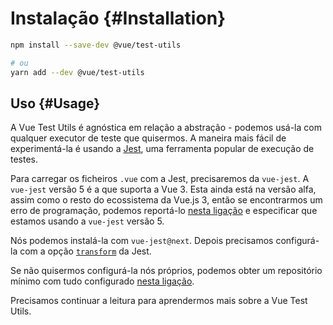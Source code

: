 # Instalação {#Installation}

```bash
npm install --save-dev @vue/test-utils

# ou
yarn add --dev @vue/test-utils
```

## Uso {#Usage}

A Vue Test Utils é agnóstica em relação a abstração - podemos usá-la com qualquer executor de teste que quisermos. A maneira mais fácil de experimentá-la é usando a [Jest](https://jestjs.io/), uma ferramenta popular de execução de testes.

Para carregar os ficheiros `.vue` com a Jest, precisaremos da `vue-jest`. A `vue-jest` versão 5 é a que suporta a Vue 3. Esta ainda está na versão alfa, assim como o resto do ecossistema da Vue.js 3, então se encontrarmos um erro de programação, podemos reportá-lo [nesta ligação](https://github.com/vuejs/vue-jest/) e especificar que estamos usando a `vue-jest` versão 5.

Nós podemos instalá-la com `vue-jest@next`. Depois precisamos configurá-la com a opção [`transform`](https://jestjs.io/docs/en/configuration#transform-objectstring-pathtotransformer--pathtotransformer-object) da Jest.

Se não quisermos configurá-la nós próprios, podemos obter um repositório mínimo com tudo configurado [nesta ligação](https://github.com/lmiller1990/vtu-next-demo).

Precisamos continuar a leitura para aprendermos mais sobre a Vue Test Utils.
